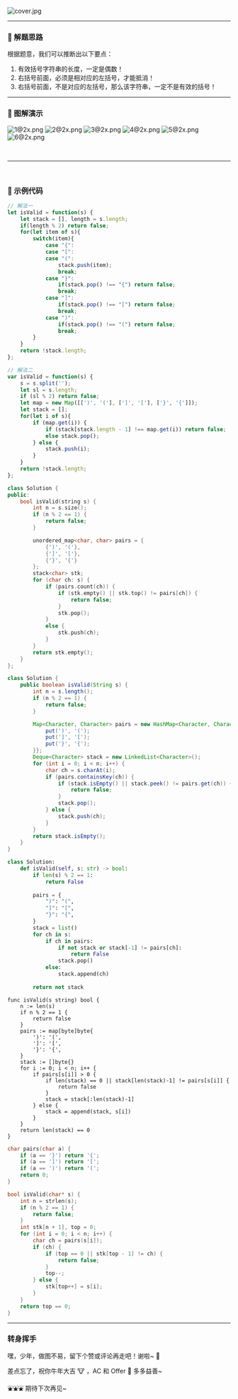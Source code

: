 ![cover.jpg](https://pic.leetcode-cn.com/1615817903-fzmpwZ-%E5%9B%BE%E8%A7%A3%E6%AF%8F%E6%97%A5%E4%B8%80%E7%BB%83.jpg)

---

### 🧠 解题思路

根据题意，我们可以推断出以下要点：

1. 有效括号字符串的长度，一定是偶数！
2. 右括号前面，必须是相对应的左括号，才能抵消！
3. 右括号前面，不是对应的左括号，那么该字符串，一定不是有效的括号！

---

### 🎨 图解演示


 ![1@2x.png](https://pic.leetcode-cn.com/1615214719-Hqpmrd-1@2x.png) ![2@2x.png](https://pic.leetcode-cn.com/1615214595-BvwzCk-2@2x.png) ![3@2x.png](https://pic.leetcode-cn.com/1615214606-cQuVvU-3@2x.png) ![4@2x.png](https://pic.leetcode-cn.com/1615214611-dtKlkm-4@2x.png) ![5@2x.png](https://pic.leetcode-cn.com/1615214615-nJhNji-5@2x.png) ![6@2x.png](https://pic.leetcode-cn.com/1615214618-ZpyUPT-6@2x.png) 

 

---
 
### 🍭 示例代码


```Javascript []
// 解法一
let isValid = function(s) {
    let stack = [], length = s.length;
    if(length % 2) return false;
    for(let item of s){
        switch(item){
            case "{":
            case "[":
            case "(":
                stack.push(item);
                break;
            case "}":
                if(stack.pop() !== "{") return false;
                break;
            case "]":
                if(stack.pop() !== "[") return false;
                break;
            case ")":
                if(stack.pop() !== "(") return false;
                break;
        }
    }
    return !stack.length;
};

// 解法二
var isValid = function(s) {
    s = s.split('');
    let sl = s.length;
    if (sl % 2) return false;
    let map = new Map([[')', '('], [']', '['], ['}', '{']]);
    let stack = [];
    for(let i of s){
        if (map.get(i)) {
            if (stack[stack.length - 1] !== map.get(i)) return false;
            else stack.pop();
        } else {
            stack.push(i);
        }
    }
    return !stack.length;
};
```
```C++ []
class Solution {
public:
    bool isValid(string s) {
        int n = s.size();
        if (n % 2 == 1) {
            return false;
        }

        unordered_map<char, char> pairs = {
            {')', '('},
            {']', '['},
            {'}', '{'}
        };
        stack<char> stk;
        for (char ch: s) {
            if (pairs.count(ch)) {
                if (stk.empty() || stk.top() != pairs[ch]) {
                    return false;
                }
                stk.pop();
            }
            else {
                stk.push(ch);
            }
        }
        return stk.empty();
    }
};
```
```Java []
class Solution {
    public boolean isValid(String s) {
        int n = s.length();
        if (n % 2 == 1) {
            return false;
        }

        Map<Character, Character> pairs = new HashMap<Character, Character>() {{
            put(')', '(');
            put(']', '[');
            put('}', '{');
        }};
        Deque<Character> stack = new LinkedList<Character>();
        for (int i = 0; i < n; i++) {
            char ch = s.charAt(i);
            if (pairs.containsKey(ch)) {
                if (stack.isEmpty() || stack.peek() != pairs.get(ch)) {
                    return false;
                }
                stack.pop();
            } else {
                stack.push(ch);
            }
        }
        return stack.isEmpty();
    }
}
```
```Python []
class Solution:
    def isValid(self, s: str) -> bool:
        if len(s) % 2 == 1:
            return False
        
        pairs = {
            ")": "(",
            "]": "[",
            "}": "{",
        }
        stack = list()
        for ch in s:
            if ch in pairs:
                if not stack or stack[-1] != pairs[ch]:
                    return False
                stack.pop()
            else:
                stack.append(ch)
        
        return not stack
```
```Golang []
func isValid(s string) bool {
    n := len(s)
    if n % 2 == 1 {
        return false
    }
    pairs := map[byte]byte{
        ')': '(',
        ']': '[',
        '}': '{',
    }
    stack := []byte{}
    for i := 0; i < n; i++ {
        if pairs[s[i]] > 0 {
            if len(stack) == 0 || stack[len(stack)-1] != pairs[s[i]] {
                return false
            }
            stack = stack[:len(stack)-1]
        } else {
            stack = append(stack, s[i])
        }
    }
    return len(stack) == 0
}
```
```C []
char pairs(char a) {
    if (a == '}') return '{';
    if (a == ']') return '[';
    if (a == ')') return '(';
    return 0;
}

bool isValid(char* s) {
    int n = strlen(s);
    if (n % 2 == 1) {
        return false;
    }
    int stk[n + 1], top = 0;
    for (int i = 0; i < n; i++) {
        char ch = pairs(s[i]);
        if (ch) {
            if (top == 0 || stk[top - 1] != ch) {
                return false;
            }
            top--;
        } else {
            stk[top++] = s[i];
        }
    }
    return top == 0;
}
```

---

### 转身挥手

嘿，少年，做图不易，留下个赞或评论再走吧！谢啦~ 💐

差点忘了，祝你牛年大吉 🐮 ，AC 和 Offer 📑 多多益善~

⛲⛲⛲ 期待下次再见~ 